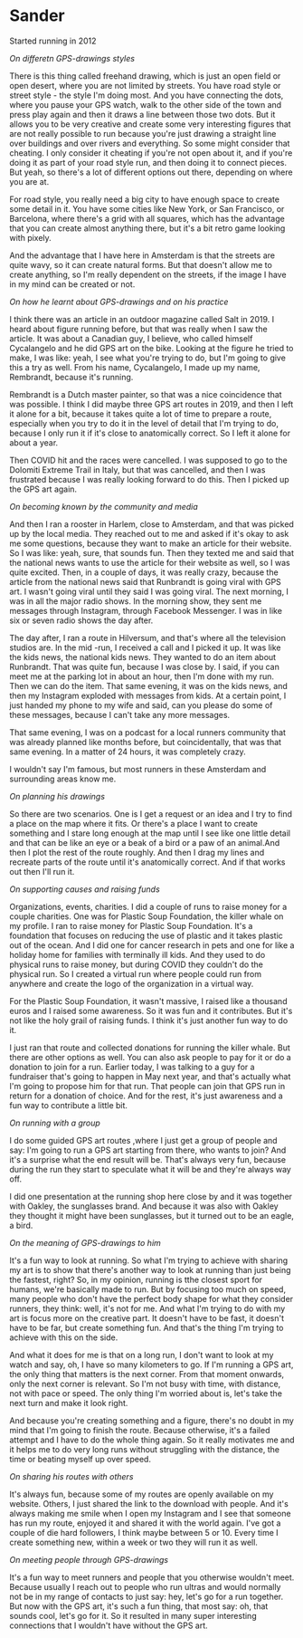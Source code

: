 # Sander 

Started running in 2012

_On differetn GPS-drawings styles_

There is this thing called freehand drawing, which is just an open field or open desert, where you are not limited by streets. You have road style or street style - the style I'm doing most. And you have connecting the dots, where you pause your GPS watch, walk to the other side of the town and press play again and then it draws a line between those two dots. But it allows you to be very creative and create some very interesting figures that are not really possible to run because you're just drawing a straight line over buildings and over rivers and everything. So some might consider that cheating. I only consider it cheating if you're not open about it, and if you're doing it as part of your road style run, and then doing it to connect pieces. But yeah, so there's a lot of different options out there, depending on where you are at.

For road style, you really need a big city to have enough space to create some detail in it. You have some cities like New York, or San Francisco, or Barcelona, where there's a grid with all squares, which has the advantage that you can create almost anything there, but it's a bit retro game looking with pixely.

And the advantage that I have here in Amsterdam is that the streets are quite wavy, so it can create natural forms. But that doesn't allow me to create anything, so I'm really dependent on the streets, if the image I have in my mind can be created or not.

_On how he learnt about GPS-drawings and on his practice_

I think there was an article in an outdoor magazine called Salt in 2019. I heard about figure running before, but that was really when I saw the article. It was about a Canadian guy, I believe, who called himself Cycalangelo and he did GPS art on the bike. Looking at the figure he tried to make, I was like: yeah, I see what you're trying to do, but I'm going to give this a try as well. From his name, Cycalangelo, I made up my name, Rembrandt, because it's running.

Rembrandt is a Dutch master painter, so that was a nice coincidence that was possible. I think I did maybe three GPS art routes in 2019, and then I left it alone for a bit, because it takes quite a lot of time to prepare a route, especially when you try to do it in the level of detail that I'm trying to do, because I only run it if it's close to anatomically correct. So I left it alone for about a year.

Then COVID hit and the races were cancelled. I was supposed to go to the Dolomiti Extreme Trail in Italy, but that was cancelled, and then I was frustrated because I was really looking forward to do this. Then I picked up the GPS art again.

_On becoming known by the community and media_

And then I ran a rooster in Harlem, close to Amsterdam, and that was picked up by the local media. They reached out to me and asked if it's okay to ask me some questions, because they want to make an article for their website. So I was like: yeah, sure, that sounds fun. Then they texted me and said that the national news wants to use the article for their website as well, so I was quite excited. Then, in a couple of days, it was really crazy, because the article from the national news said that Runbrandt is going viral with GPS art. I wasn't going viral until they said I was going viral. The next morning, I was in all the major radio shows. In the morning show, they sent me messages through Instagram, through Facebook Messenger. I was in like six or seven radio shows the day after.

The day after, I ran a route in Hilversum, and that's where all the television studios are. In the mid -run, I received a call and I picked it up. It was like the kids news, the national kids news. They wanted to do an item about Runbrandt. That was quite fun, because I was close by. I said, if you can meet me at the parking lot in about an hour, then I'm done with my run. Then we can do the item. That same evening, it was on the kids news, and then my Instagram exploded with messages from kids. At a certain point, I just handed my phone to my wife and said, can you please do some of these messages, because I can't take any more messages.

That same evening, I was on a podcast for a local runners community that was already planned like months before, but coincidentally, that was that same evening. In a matter of 24 hours, it was completely crazy.

I wouldn't say I'm famous, but most runners in these Amsterdam and surrounding areas know me.

_On planning his drawings_

So there are two scenarios. One is I get a request or an idea and I try to find a place on the map where it fits. Or there's a place I want to create something and I stare long enough at the map until I see like one little detail and that can be like an eye or a beak of a bird or a paw of an animal.And then I plot the rest of the route roughly. And then I drag my lines and recreate parts of the route until it's anatomically correct. And if that works out then I'll run it.

_On supporting causes and raising funds_

Organizations, events, charities. I did a couple of runs to raise money for a couple charities. One was for Plastic Soup Foundation, the killer whale on my profile. I ran to raise money for Plastic Soup Foundation. It's a foundation that focuses on reducing the use of plastic and it takes plastic out of the ocean. And I did one for cancer research in pets and one for like a holiday home for families with terminally ill kids. And they used to do physical runs to raise money, but during COVID they couldn't do the physical run. So I created a virtual run where people could run from anywhere and create the logo of the organization in a virtual way.

For the Plastic Soup Foundation, it wasn't massive, I raised like a thousand euros and I raised some awareness. So it was fun and it contributes. But it's not like the holy grail of raising funds. I think it's just another fun way to do it.

I just ran that route and collected donations for running the killer whale. But there are other options as well. You can also ask people to pay for it or do a donation to join for a run. Earlier today, I was talking to a guy for a fundraiser that's going to happen in May next year, and that's actually what I'm going to propose him for that run. That people can join that GPS run in return for a donation of choice. And for the rest, it's just awareness and a fun way to contribute a little bit.

_On running with a group_

I do some guided GPS art routes ,where I just get a group of people and say: I'm going to run a GPS art starting from there, who wants to join? And it's a surprise what the end result will be. That's always very fun, because during the run they start to speculate what it will be and they're always way off.

I did one presentation at the running shop here close by and it was together with Oakley, the sunglasses brand. And because it was also with Oakley they thought it might have been sunglasses, but it turned out to be an eagle, a bird.

_On the meaning of GPS-drawings to him_

It's a fun way to look at running. So what I'm trying to achieve with sharing my art is to show that there's another way to look at running than just being the fastest, right? So, in my opinion, running is tthe closest sport for humans, we're basically made to run. But by focusing too much on speed, many people who don't have the perfect body shape for what they consider runners, they think: well, it's not for me. And what I'm trying to do with my art is focus more on the creative part. It doesn't have to be fast, it doesn't have to be far, but create something fun. And that's the thing I'm trying to achieve with this on the side.

And what it does for me is that on a long run, I don't want to look at my watch and say, oh, I have so many kilometers to go. If I'm running a GPS art, the only thing that matters is the next corner. From that moment onwards, only the next corner is relevant. So I'm not busy with time, with distance, not with pace or speed. The only thing I'm worried about is, let's take the next turn and make it look right.

And because you're creating something and a figure, there's no doubt in my mind that I'm going to finish the route. Because otherwise, it's a failed attempt and I have to do the whole thing again. So it really motivates me and it helps me to do very long runs without struggling with the distance, the time or beating myself up over speed.

_On sharing his routes with others_

It's always fun, because some of my routes are openly available on my website. Others, I just shared the link to the download with people. And it's always making me smile when I open my Instagram and I see that someone has run my route, enjoyed it and shared it with the world again. I've got a couple of die hard followers, I think maybe between 5 or 10. Every time I create something new, within a week or two they will run it as well.

_On meeting people through GPS-drawings_

It's a fun way to meet runners and people that you otherwise wouldn't meet. Because usually I reach out to people who run ultras and would normally not be in my range of contacts to just say: hey, let's go for a run together. But now with the GPS art, it's such a fun thing, that most say: oh, that sounds cool, let's go for it. So it resulted in many super interesting connections that I wouldn't have without the GPS art.
